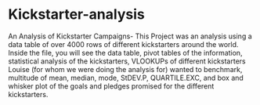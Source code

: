 # Kickstarter-analysis
An Analysis of Kickstarter Campaigns-
This Project was an analysis using a data table of over 4000 rows of different kickstarters around the world. Inside the file, you will see the data table, pivot tables of the information, statistical analysis of the kickstarters, VLOOKUPs of different kickstarters Louise (for whom we were doing the analysis for) wanted to benchmark, multitude of mean, median, mode, StDEV.P, QUARTILE.EXC, and box and whisker plot of the goals and pledges promised for the different kickstarters.
